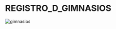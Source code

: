# REGISTRO_D_GIMNASIOS

![gimnasios](https://github.com/Yoswell/REGISTRO_D_GIMNASIOS/assets/113799193/fbc6d87e-ff48-42a6-86de-0db8819ee643)
